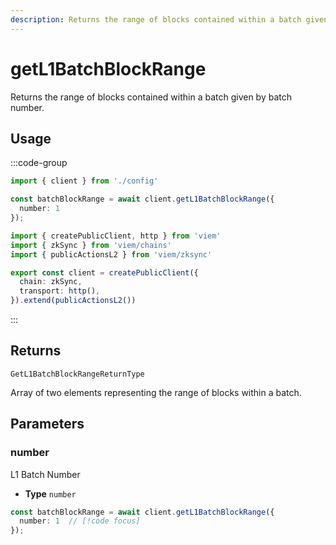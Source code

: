 ```yaml
---
description: Returns the range of blocks contained within a batch given by batch number.
---
```


# getL1BatchBlockRange

Returns the range of blocks contained within a batch given by batch number.

## Usage

:::code-group

```ts [example.ts]
import { client } from './config'

const batchBlockRange = await client.getL1BatchBlockRange({
  number: 1
});
```

```ts [config.ts]
import { createPublicClient, http } from 'viem'
import { zkSync } from 'viem/chains'
import { publicActionsL2 } from 'viem/zksync'

export const client = createPublicClient({
  chain: zkSync,
  transport: http(),
}).extend(publicActionsL2())
```
:::

## Returns 

`GetL1BatchBlockRangeReturnType`

Array of two elements representing the range of blocks within a batch.

## Parameters

### number

L1 Batch Number

- **Type** `number`

```ts
const batchBlockRange = await client.getL1BatchBlockRange({
  number: 1  // [!code focus]
});
```